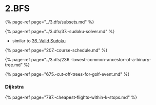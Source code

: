 # 2.BFS

{% page-ref page="../3.dfs/subsets.md" %}

{% page-ref page="../3.dfs/37.-sudoku-solver.md" %}

* similar to [36. Valid Sudoku](../4.hashset/36.-valid-sudoku.md)

{% page-ref page="207.-course-schedule.md" %}

{% page-ref page="../3.dfs/236.-lowest-common-ancestor-of-a-binary-tree.md" %}

{% page-ref page="675.-cut-off-trees-for-golf-event.md" %}

### Dijkstra

{% page-ref page="787.-cheapest-flights-within-k-stops.md" %}



